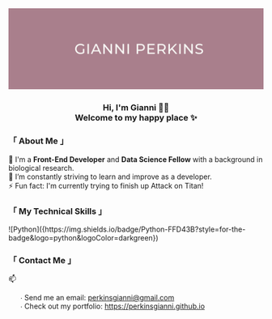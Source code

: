<img src="images/Pink Banner.png" height="30%" width="100%" alt="Header">

<h3 align="center">
  Hi, I'm Gianni 👋🏾 <br>
  Welcome to my happy place ✨
</h3>

<h3>「 About Me 」</h3>
🔭 I'm a <b>Front-End Developer</b> and <b>Data Science Fellow</b> with a background in biological research.<br>
🌱 I’m constantly striving to learn and improve as a developer.<br>
⚡ Fun fact: I'm currently trying to finish up Attack on Titan!

<h3>「 My Technical Skills 」</h3>
![Python]({https://img.shields.io/badge/Python-FFD43B?style=for-the-badge&logo=python&logoColor=darkgreen})

<h3>「 Contact Me 」</h3>
📫
  <ul>
    ∙ Send me an email: <a href="mailto:perkinsgianni@gmail.com">perkinsgianni@gmail.com</a><br>
    ∙ Check out my portfolio: <a href="https://perkinsgianni.github.io">https://perkinsgianni.github.io</a>
   </ul>
   
<!--
**perkinsgianni/perkinsgianni** is a ✨ _special_ ✨ repository because its `README.md` (this file) appears on your GitHub profile.

Here are some ideas to get you started:

- 🔭 I’m currently working on ...
- 🌱 I’m currently learning ...
- 👯 I’m looking to collaborate on ...
- 🤔 I’m looking for help with ...
- 💬 Ask me about ...
- 📫 How to reach me: ...
- 😄 Pronouns: ...
- ⚡ Fun fact: ...
-->
